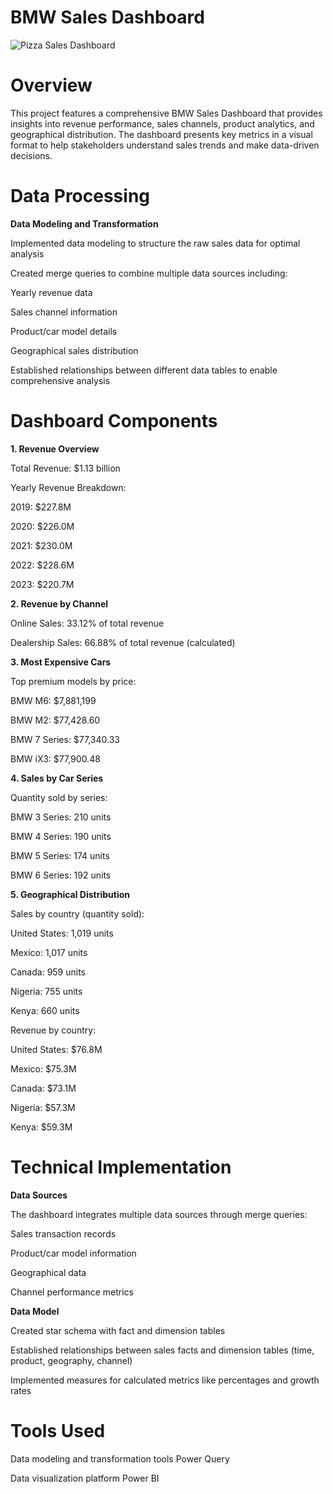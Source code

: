 # BMW Sales Dashboard
![Pizza Sales Dashboard](assets/dashboard_preview.png)
# Overview

This project features a comprehensive BMW Sales Dashboard that provides insights into revenue performance, sales channels, product analytics, and geographical distribution. The dashboard presents key metrics in a visual format to help stakeholders understand sales trends and make data-driven decisions.

# Data Processing

**Data Modeling and Transformation**

Implemented data modeling to structure the raw sales data for optimal analysis

Created merge queries to combine multiple data sources including:

Yearly revenue data

Sales channel information

Product/car model details

Geographical sales distribution

Established relationships between different data tables to enable comprehensive analysis

# Dashboard Components

**1. Revenue Overview**

Total Revenue: $1.13 billion

Yearly Revenue Breakdown:

2019: $227.8M

2020: $226.0M

2021: $230.0M

2022: $228.6M

2023: $220.7M


**2. Revenue by Channel**


Online Sales: 33.12% of total revenue

Dealership Sales: 66.88% of total revenue (calculated)

**3. Most Expensive Cars**

Top premium models by price:

BMW M6: $7,881,199

BMW M2: $77,428.60

BMW 7 Series: $77,340.33

BMW iX3: $77,900.48



**4. Sales by Car Series**


Quantity sold by series:

BMW 3 Series: 210 units

BMW 4 Series: 190 units

BMW 5 Series: 174 units

BMW 6 Series: 192 units




**5. Geographical Distribution**




Sales by country (quantity sold):

United States: 1,019 units

Mexico: 1,017 units

Canada: 959 units

Nigeria: 755 units

Kenya: 660 units

Revenue by country:

United States: $76.8M

Mexico: $75.3M

Canada: $73.1M

Nigeria: $57.3M

Kenya: $59.3M

# Technical Implementation

**Data Sources**

The dashboard integrates multiple data sources through merge queries:

Sales transaction records

Product/car model information

Geographical data

Channel performance metrics

**Data Model**

Created star schema with fact and dimension tables

Established relationships between sales facts and dimension tables (time, product, geography, channel)

Implemented measures for calculated metrics like percentages and growth rates


# Tools Used
Data modeling and transformation tools Power Query

Data visualization platform Power BI

